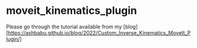 # moveit_kinematics_plugin

Please go through the tutorial available from my [blog][https://ashbabu.github.io/blog/2022/Custom_Inverse_Kinematics_MoveIt_Plugin/]